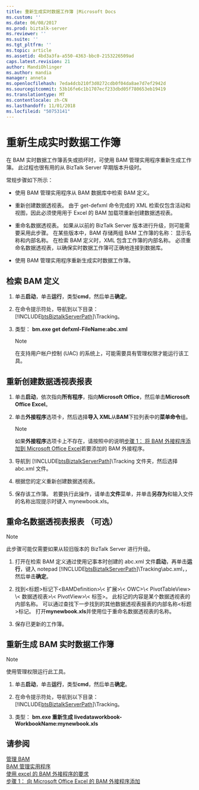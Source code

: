 ```yaml
---
title: 重新生成实时数据工作簿 |Microsoft Docs
ms.custom: ''
ms.date: 06/08/2017
ms.prod: biztalk-server
ms.reviewer: ''
ms.suite: ''
ms.tgt_pltfrm: ''
ms.topic: article
ms.assetid: 4bd3a3fa-a550-4363-bbc0-2153226509ad
caps.latest.revision: 21
author: MandiOhlinger
ms.author: mandia
manager: anneta
ms.openlocfilehash: 7eda4dcb210f3d0272cdb0f04da8ae7d7ef2942d
ms.sourcegitcommit: 53b16fe6c1b1707ecf233dbd05f780653eb19419
ms.translationtype: MT
ms.contentlocale: zh-CN
ms.lasthandoff: 11/01/2018
ms.locfileid: "50753141"
---
```

# <a name="regenerate-the-live-data-workbook"></a>重新生成实时数据工作簿
在 BAM 实时数据工作簿丢失或损坏时，可使用 BAM 管理实用程序重新生成工作簿。 此过程也很有用的从 BizTalk Server 早期版本升级时。
  
 常规步骤如下所示：  
  
-   使用 BAM 管理实用程序从 BAM 数据库中检索 BAM 定义。  
  
-   重新创建数据透视表。 由于 get-defxml 命令完成的 XML 检索仅包含活动和视图，因此必须使用用于 Excel 的 BAM 加载项重新创建数据透视表。  
  
-   重命名数据透视表。 如果从以前的 BizTalk Server 版本进行升级，则可能需要采用此步骤。 在某些版本中，BAM 存储两组 BAM 工作簿的名称： 显示名称和内部名称。 在检索 BAM 定义时，XML 包含工作簿的内部名称。 必须重命名数据透视表，以确保实时数据工作簿可正确地连接到数据库。  
  
-   使用 BAM 管理实用程序重新生成实时数据工作簿。  
  
## <a name="retrieve-the-bam-definition"></a>检索 BAM 定义  
  
1. 单击**启动**，单击**运行**，类型**cmd**，然后单击**确定**。  
  
2. 在命令提示符处，导航到以下目录： [!INCLUDE[btsBiztalkServerPath](../includes/btsbiztalkserverpath-md.md)]\Tracking。  
  
3. 类型： **bm.exe get defxml-FileName:abc.xml**  
  
   > [!NOTE]
   >  在支持用户帐户控制 (UAC) 的系统上，可能需要具有管理权限才能运行该工具。  
  
## <a name="recreate-the-pivottable-reports"></a>重新创建数据透视表报表  
  
1. 单击**启动**，依次指向**所有程序**，指向**Microsoft Office**，然后单击**Microsoft Office Excel**。  
  
2. 单击**外接程序**选项卡，然后选择**导入 XML**从**BAM**下拉列表中的**菜单命令**组。  
  
   > [!NOTE]
   >  如果**外接程序**选项卡上不存在，请按照中的说明[步骤 1： 将 BAM 外接程序添加到 Microsoft Office Excel](http://msdn.microsoft.com/library/3400969f-0c54-4a75-979d-ad2f7af86448)若要添加的 BAM 外接程序。  
  
3. 导航到 [!INCLUDE[btsBiztalkServerPath](../includes/btsbiztalkserverpath-md.md)]\Tracking 文件夹，然后选择 abc.xml 文件。  
  
4. 根据您的定义重新创建数据透视表。  
  
5. 保存该工作簿。 若要执行此操作，请单击**文件**菜单，并单击**另存为**和输入文件的名称出现提示时键入 mynewbook.xls。  
  
## <a name="rename-the-pivottable-reports-optional"></a>重命名数据透视表报表 （可选）  

> [!NOTE]
> 此步骤可能仅需要如果从较旧版本的 BizTalk Server 进行升级。 

1. 打开在检索 BAM 定义通过使用记事本时创建的 abc.xml 文件**启动**，再单击**运行**，键入 notepad [!INCLUDE[btsBiztalkServerPath](../includes/btsbiztalkserverpath-md.md)]\Tracking\abc.xml，，然后单击**确定**。  
  
2. 找到\<标题\>标记下\<BAMDefinition\>\\< 扩展\>\\< OWC\>\\< PivotTableView\> \\< 数据透视表\>\\< PivotView\>\\< 标签\>。 此标记的内容是某个数据透视表的内部名称。 可以通过查找下一步找到的其他数据透视表报表的内部名称\<标题\>标记。 打开**mynewbook.xls**并使用位于重命名数据透视表的名称。  
  
3. 保存已更新的工作簿。    
 
  
## <a name="regenerate-the-bam-live-data-workbook"></a>重新生成 BAM 实时数据工作簿  

> [!NOTE]
>  使用管理权限运行此工具。  


1. 单击**启动**，单击**运行**，类型**cmd**，然后单击**确定**。  
  
2. 在命令提示符处，导航到以下目录： [!INCLUDE[btsBiztalkServerPath](../includes/btsbiztalkserverpath-md.md)]\Tracking。  
  
3. 类型： **bm.exe 重新生成 livedataworkbook-WorkbookName:mynewbook.xls**  
  
## <a name="see-also"></a>请参阅  
 [管理 BAM](../core/managing-bam.md)   
 [BAM 管理实用程序](../core/bam-management-utility.md)   
 [使用 excel 的 BAM 外接程序的要求](../core/requirements-for-using-the-bam-add-in-for-excel.md)   
 [步骤 1： 向 Microsoft Office Excel 的 BAM 外接程序添加](http://msdn.microsoft.com/library/3400969f-0c54-4a75-979d-ad2f7af86448)
